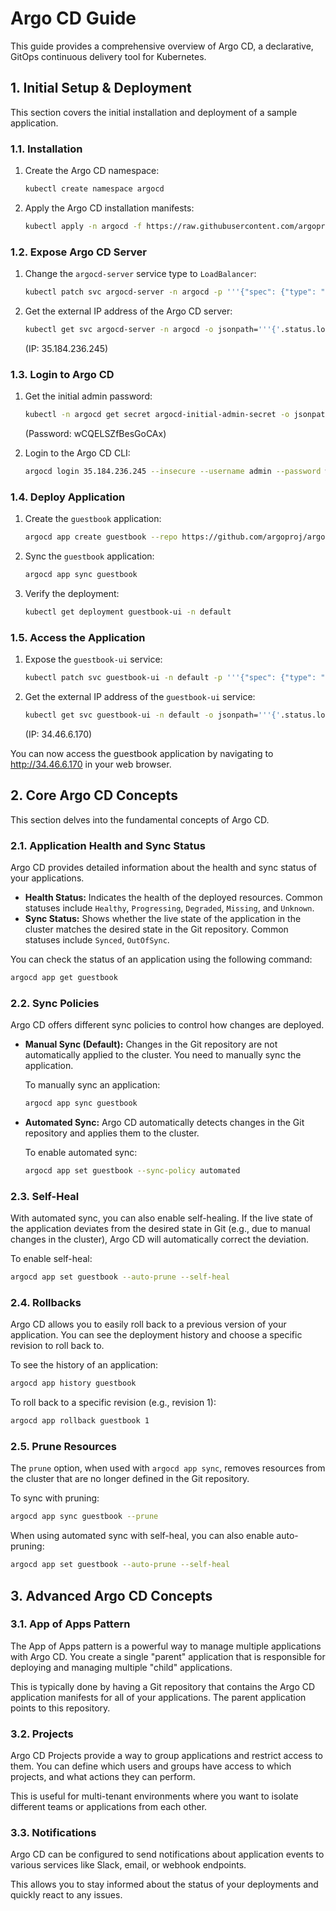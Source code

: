 # Argo CD Guide

This guide provides a comprehensive overview of Argo CD, a declarative, GitOps continuous delivery tool for Kubernetes.

## 1. Initial Setup & Deployment

This section covers the initial installation and deployment of a sample application.

### 1.1. Installation

1. Create the Argo CD namespace:
   ```bash
   kubectl create namespace argocd
   ```

2. Apply the Argo CD installation manifests:
   ```bash
   kubectl apply -n argocd -f https://raw.githubusercontent.com/argoproj/argo-cd/stable/manifests/install.yaml
   ```

### 1.2. Expose Argo CD Server

1. Change the `argocd-server` service type to `LoadBalancer`:
   ```bash
   kubectl patch svc argocd-server -n argocd -p '''{"spec": {"type": "LoadBalancer"}}'''
   ```

2. Get the external IP address of the Argo CD server:
   ```bash
   kubectl get svc argocd-server -n argocd -o jsonpath='''{'.status.loadBalancer.ingress[0].ip'}'''
   ```
   (IP: 35.184.236.245)

### 1.3. Login to Argo CD

1. Get the initial admin password:
   ```bash
   kubectl -n argocd get secret argocd-initial-admin-secret -o jsonpath="{.data.password}" | base64 -d
   ```
   (Password: wCQELSZfBesGoCAx)

2. Login to the Argo CD CLI:
   ```bash
   argocd login 35.184.236.245 --insecure --username admin --password wCQELSZfBesGoCAx --grpc-web
   ```

### 1.4. Deploy Application

1. Create the `guestbook` application:
   ```bash
   argocd app create guestbook --repo https://github.com/argoproj/argocd-example-apps.git --path guestbook --dest-server https://kubernetes.default.svc --dest-namespace default
   ```

2. Sync the `guestbook` application:
   ```bash
   argocd app sync guestbook
   ```

3. Verify the deployment:
   ```bash
   kubectl get deployment guestbook-ui -n default
   ```

### 1.5. Access the Application

1. Expose the `guestbook-ui` service:
   ```bash
   kubectl patch svc guestbook-ui -n default -p '''{"spec": {"type": "LoadBalancer"}}'''
   ```

2. Get the external IP address of the `guestbook-ui` service:
   ```bash
   kubectl get svc guestbook-ui -n default -o jsonpath='''{'.status.loadBalancer.ingress[0].ip'}'''
   ```
   (IP: 34.46.6.170)

You can now access the guestbook application by navigating to http://34.46.6.170 in your web browser.

## 2. Core Argo CD Concepts

This section delves into the fundamental concepts of Argo CD.

### 2.1. Application Health and Sync Status

Argo CD provides detailed information about the health and sync status of your applications.

*   **Health Status:** Indicates the health of the deployed resources. Common statuses include `Healthy`, `Progressing`, `Degraded`, `Missing`, and `Unknown`.
*   **Sync Status:** Shows whether the live state of the application in the cluster matches the desired state in the Git repository. Common statuses include `Synced`, `OutOfSync`.

You can check the status of an application using the following command:

```bash
argocd app get guestbook
```

### 2.2. Sync Policies

Argo CD offers different sync policies to control how changes are deployed.

*   **Manual Sync (Default):** Changes in the Git repository are not automatically applied to the cluster. You need to manually sync the application.

    To manually sync an application:
    ```bash
    argocd app sync guestbook
    ```

*   **Automated Sync:** Argo CD automatically detects changes in the Git repository and applies them to the cluster.

    To enable automated sync:
    ```bash
    argocd app set guestbook --sync-policy automated
    ```

### 2.3. Self-Heal

With automated sync, you can also enable self-healing. If the live state of the application deviates from the desired state in Git (e.g., due to manual changes in the cluster), Argo CD will automatically correct the deviation.

To enable self-heal:
```bash
argocd app set guestbook --auto-prune --self-heal
```

### 2.4. Rollbacks

Argo CD allows you to easily roll back to a previous version of your application. You can see the deployment history and choose a specific revision to roll back to.

To see the history of an application:
```bash
argocd app history guestbook
```

To roll back to a specific revision (e.g., revision 1):
```bash
argocd app rollback guestbook 1
```

### 2.5. Prune Resources

The `prune` option, when used with `argocd app sync`, removes resources from the cluster that are no longer defined in the Git repository.

To sync with pruning:
```bash
argocd app sync guestbook --prune
```

When using automated sync with self-heal, you can also enable auto-pruning:

```bash
argocd app set guestbook --auto-prune --self-heal
```

## 3. Advanced Argo CD Concepts

### 3.1. App of Apps Pattern

The App of Apps pattern is a powerful way to manage multiple applications with Argo CD. You create a single "parent" application that is responsible for deploying and managing multiple "child" applications.

This is typically done by having a Git repository that contains the Argo CD application manifests for all of your applications. The parent application points to this repository.

### 3.2. Projects

Argo CD Projects provide a way to group applications and restrict access to them. You can define which users and groups have access to which projects, and what actions they can perform.

This is useful for multi-tenant environments where you want to isolate different teams or applications from each other.

### 3.3. Notifications

Argo CD can be configured to send notifications about application events to various services like Slack, email, or webhook endpoints.

This allows you to stay informed about the status of your deployments and quickly react to any issues.